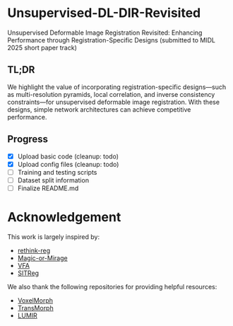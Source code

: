 # Unsupervised-DL-DIR-Revisited
Unsupervised Deformable Image Registration Revisited: Enhancing Performance through Registration-Specific Designs (submitted to MIDL 2025 short paper track)

## TL;DR
We highlight the value of incorporating registration-specific designs—such as multi-resolution pyramids, local correlation, and inverse consistency constraints—for unsupervised deformable image registration. With these designs, simple network architectures can achieve competitive performance.

## Progress
- [x] Upload basic code (cleanup: todo)
- [x] Upload config files (cleanup: todo)
- [ ] Training and testing scripts
- [ ] Dataset split information
- [ ] Finalize README.md

# Acknowledgement
This work is largely inspired by:
- [rethink-reg](https://github.com/BailiangJ/rethink-reg)
- [Magic-or-Mirage](https://github.com/rohitrango/Magic-or-Mirage)
- [VFA](https://github.com/yihao6/vfa/tree/main)
- [SITReg](https://github.com/honkamj/SITReg)

We also thank the following repositories for providing helpful resources:
- [VoxelMorph](https://github.com/voxelmorph/voxelmorph)
- [TransMorph](https://github.com/junyuchen245/TransMorph_Transformer_for_Medical_Image_Registration)
- [LUMIR](https://github.com/JHU-MedImage-Reg/LUMIR_L2R)
